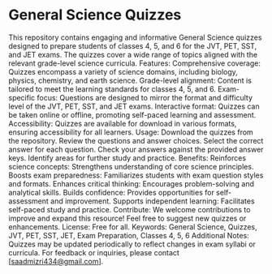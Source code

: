 # General Science Quizzes
 This repository contains engaging and informative General Science quizzes designed to prepare students of classes 4, 5, and 6 for the JVT, PET, SST, and JET exams. The quizzes cover a wide range of topics aligned with the relevant grade-level science curricula.  Features:  Comprehensive coverage: Quizzes encompass a variety of science domains, including biology, physics, chemistry, and earth science. Grade-level alignment: Content is tailored to meet the learning standards for classes 4, 5, and 6. Exam-specific focus: Questions are designed to mirror the format and difficulty level of the JVT, PET, SST, and JET exams. Interactive format: Quizzes can be taken online or offline, promoting self-paced learning and assessment. Accessibility: Quizzes are available for download in various formats, ensuring accessibility for all learners. Usage:  Download the quizzes from the repository. Review the questions and answer choices. Select the correct answer for each question. Check your answers against the provided answer keys. Identify areas for further study and practice. Benefits:  Reinforces science concepts: Strengthens understanding of core science principles. Boosts exam preparedness: Familiarizes students with exam question styles and formats. Enhances critical thinking: Encourages problem-solving and analytical skills. Builds confidence: Provides opportunities for self-assessment and improvement. Supports independent learning: Facilitates self-paced study and practice. Contribute:  We welcome contributions to improve and expand this resource! Feel free to suggest new quizzes or enhancements.  License:  Free for all. Keywords:  General Science, Quizzes, JVT, PET, SST, JET, Exam Preparation, Classes 4, 5, 6  Additional Notes:  Quizzes may be updated periodically to reflect changes in exam syllabi or curricula. For feedback or inquiries, please contact [saadmizri434@gmail.com].
